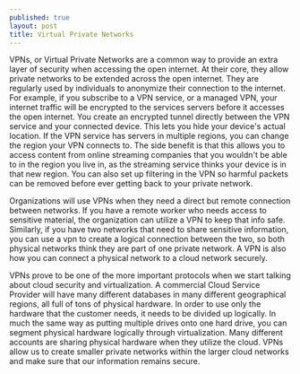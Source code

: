 ```yaml
---
published: true
layout: post
title: Virtual Private Networks
---
```


VPNs, or Virtual Private Networks are a common way to provide an extra layer of security when accessing the open internet. At their core, they allow private networks to be extended across the open internet. They are regularly used by individuals to anonymize their connection to the internet. For example, if you subscribe to a VPN service, or a managed VPN,  your internet traffic will be encrypted to the services servers before it accesses the open internet. You create an encrypted tunnel directly between the VPN service and your connected device. This lets you hide your device's actual location. If the VPN service has servers in multiple regions, you can change the region your VPN connects to. The side benefit is that this allows you to access content from online streaming companies that you wouldn't be able to in the region you live in, as the streaming service thinks your device is in that new region. You can also set up filtering in the VPN so harmful packets can be removed before ever getting back to your private network. 

Organizations will use VPNs when they need a direct but remote connection between networks. If you have a remote worker who needs access to sensitive material, the organization can utilize a VPN to keep that info safe. Similarly, if you have two networks that need to share sensitive information, you can use a vpn to create a logical connection between the two, so both physical networks think they are part of one private network. A VPN is also how you can connect a physical network to a cloud network securely. 

VPNs prove to be one of the more important protocols when we start talking about cloud security and virtualization. A commercial Cloud Service Provider will have many different databases in many different geographical regions, all full of tons of physical hardware. In order to use only the hardware that the customer needs, it needs to be divided up logically. In much the same way as putting multiple drives onto one hard drive, you can segment physical hardware logically through virtualization. Many different accounts are sharing physical hardware when they utilize the cloud. VPNs allow us to create smaller private networks within the larger cloud networks and make sure that our information remains secure.
